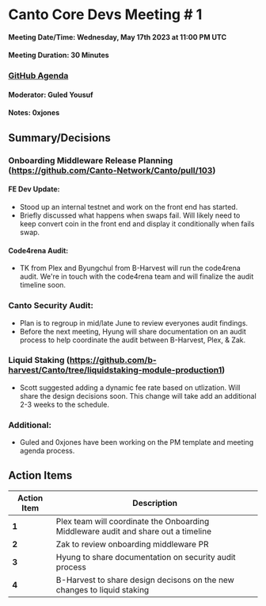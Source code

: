 # Canto Core Devs Meeting # 1

#### Meeting Date/Time: Wednesday, May 17th 2023 at 11:00 PM UTC

#### Meeting Duration: 30 Minutes

### [GitHub Agenda](https://github.com/Canto-Network/pm/issues/1)

#### Moderator: Guled Yousuf

#### Notes: 0xjones


## Summary/Decisions

### Onboarding Middleware Release Planning (https://github.com/Canto-Network/Canto/pull/103)
  #### FE Dev Update:
   - Stood up an internal testnet and work on the front end has started.
   - Briefly discussed what happens when swaps fail. Will likely need to keep convert coin in the front end and display it conditionally when fails swap.
  #### Code4rena Audit:
   - TK from Plex and Byungchul from B-Harvest will run the code4rena audit. We're in touch with the code4rena team and will finalize the audit timeline soon.

### Canto Security Audit:
  - Plan is to regroup in mid/late June to review everyones audit findings.
  - Before the next meeting, Hyung will share documentation on an audit process to help coordinate the audit between B-Harvest, Plex, & Zak.

### Liquid Staking (https://github.com/b-harvest/Canto/tree/liquidstaking-module-production1)
  - Scott suggested adding a dynamic fee rate based on utlization. Will share the design decisions soon. This change will take add an additional 2-3 weeks to the schedule.

### Additional:
  - Guled and 0xjones have been working on the PM template and meeting agenda process.

## Action Items
 Action Item | Description |
| ------------- | ----------- |
| **1**   | Plex team will coordinate the Onboarding Middleware audit and share out a timeline |      
| **2**   | Zak to review onboarding middleware PR |
| **3**   | Hyung to share documentation on security audit process |  
| **4**   | B-Harvest to share design decisons on the new changes to liquid staking| 
